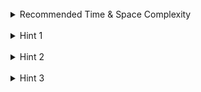 <br>
<details class="hint-accordion">  
    <summary>Recommended Time & Space Complexity</summary>
    <p>
    You should aim for a solution as good or better than <code>O(m * n)</code> time and <code>O(m * n)</code> space, where <code>m</code> is the length of the string <code>text1</code> and <code>n</code> is the length of the string <code>text2</code>.
    </p>
</details>

<br>
<details class="hint-accordion">  
    <summary>Hint 1</summary>
    <p>
    Try to think in terms of recursion and visualize it as a decision tree. Can you determine the possible decisions at each step? Maybe you should consider iterating through both strings recursively at the same time.
    </p>
</details>

<br>
<details class="hint-accordion">  
    <summary>Hint 2</summary>
    <p>
    At each recursion step, we have two choices: if the characters at the current indices of both strings match, we move both indices forward and extend the subsequence. Otherwise, we explore two paths by advancing one index at a time and recursively finding the longest subsequence. We return the maximum length between these two choices. This approach is exponential. Can you think of a way to optimize it?
    </p>
</details>

<br>
<details class="hint-accordion">  
    <summary>Hint 3</summary>
    <p>
    We return <code>0</code> if either index goes out of bounds. To optimize, we can use memoization to cache recursive call results and avoid redundant calculations. A hash map or a <code>2D</code> array can be used to store these results.
    </p>
</details>
